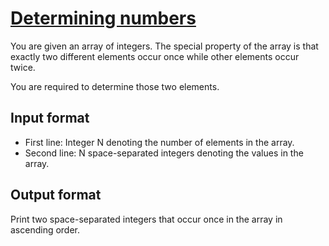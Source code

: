# [Determining numbers][link]

You are given an array of integers. The special property of the array is that exactly two different elements occur once while other elements occur twice.

You are required to determine those two elements.

## Input format

- First line: Integer N denoting the number of elements in the array.
- Second line: N space-separated integers denoting the values in the array.

## Output format

Print two space-separated integers that occur once in the array in ascending order.

[link]: https://www.hackerearth.com/practice/basic-programming/bit-manipulation/basics-of-bit-manipulation/practice-problems/algorithm/find-the-numbers-75f24949/
